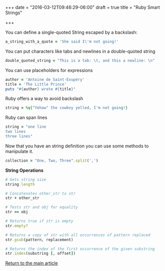 +++
date = "2016-03-12T09:46:29-06:00"
draft = true
title = "Ruby Smart Strings"

+++

You can define a single-quoted String escaped by a backslash:

```ruby
a_string_with_a_quote = 'She said I\'m not going!'
```

You can put characters like tabs and newlines in a double-quoted string

```ruby
double_quoted_string = "This is a tab: \t, and this a newline: \n"
```

You can use placeholders for expressions

```ruby
author = 'Antoine de Saint-Exupéry'
title = 'The Little Prince'
puts "#{author} wrote #{title}"
```

Ruby offers a way to avoid backslash

```ruby
string = %q{"Yehaw" the cowboy yelled, I'm not going!}
```

Ruby can span lines

```ruby
string = "one line
two lines
three lines"
```

Now that you have an string definition you can use some methods to manipulate it.

```ruby
collection = "One, Two, Three".split(',')
```

**String Operations**

```ruby
# Gets string size
string.length

# Concatenates other_str to str
str + other_str

# Tests str and obj for equality
str == obj

# Returns true if str is empty
str.empty?

# Returns a copy of str with all occurrences of pattern replaced
str.gsub(pattern, replacement)

# Returns the index of the first occurrence of the given substring
str.index(substring [, offset])
```

[Return to the main article](/techtalk/ruby)

